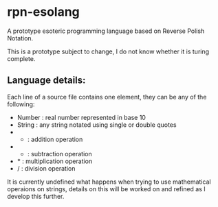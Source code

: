 # rpn-esolang
A prototype esoteric programming language based on Reverse Polish Notation.

This is a prototype subject to change, I do not know whether it is turing complete.

## Language details:

Each line of a source file contains one element, they can be any of the following:

- Number : real number represented in base 10
- String : any string notated using single or double quotes
- + : addition operation
- - : subtraction operation
- \* : multiplication operation
- / : division operation

It is currently undefined what happens when trying to use mathematical operaions on strings, details on this will be worked on and refined as I develop this further.
